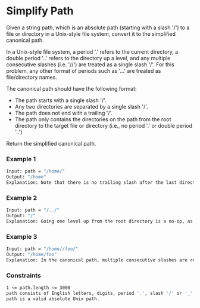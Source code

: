 # Simplify Path

Given a string path, which is an absolute path (starting with a slash '/') to a file or directory in a Unix-style file system, convert it to the simplified canonical path.

In a Unix-style file system, a period '.' refers to the current directory, a double period '..' refers to the directory up a level, and any multiple consecutive slashes (i.e. '//') are treated as a single slash '/'. For this problem, any other format of periods such as '...' are treated as file/directory names.

The canonical path should have the following format:

- The path starts with a single slash '/'.
- Any two directories are separated by a single slash '/'.
- The path does not end with a trailing '/'.
- The path only contains the directories on the path from the root directory to the target file or directory (i.e., no period '.' or double period '..')

Return the simplified canonical path.
  
### Example 1
```sh
Input: path = "/home/"
Output: "/home"
Explanation: Note that there is no trailing slash after the last directory name.
```
  
### Example 2
```sh
Input: path = "/../"
Output: "/"
Explanation: Going one level up from the root directory is a no-op, as the root level is the highest level you can go.
```
  
### Example 3
```sh
Input: path = "/home//foo/"
Output: "/home/foo"
Explanation: In the canonical path, multiple consecutive slashes are replaced by a single one.
```

### Constraints
```sh
1 <= path.length <= 3000
path consists of English letters, digits, period '.', slash '/' or '_'.
path is a valid absolute Unix path.
```
